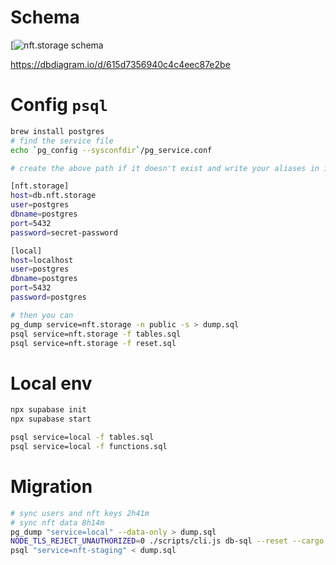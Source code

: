 # Schema

[![nft.storage schema](https://bafybeiaykyqk6vroa7my2cqm7jnby3p5jd2dwlb3scnu4d2qlcusadla6q.ipfs.dweb.link/nft.storage-db-diagram.png)

https://dbdiagram.io/d/615d7356940c4c4eec87e2be

# Config `psql`

```bash
brew install postgres
# find the service file
echo `pg_config --sysconfdir`/pg_service.conf

# create the above path if it doesn't exist and write your aliases in it

[nft.storage]
host=db.nft.storage
user=postgres
dbname=postgres
port=5432
password=secret-password

[local]
host=localhost
user=postgres
dbname=postgres
port=5432
password=postgres

# then you can
pg_dump service=nft.storage -n public -s > dump.sql
psql service=nft.storage -f tables.sql
psql service=nft.storage -f reset.sql

```

# Local env

```bash
npx supabase init
npx supabase start

psql service=local -f tables.sql
psql service=local -f functions.sql
```

# Migration

```bash
# sync users and nft keys 2h41m
# sync nft data 8h14m
pg_dump "service=local" --data-only > dump.sql
NODE_TLS_REJECT_UNAUTHORIZED=0 ./scripts/cli.js db-sql --reset --cargo --testing
psql "service=nft-staging" < dump.sql
```
